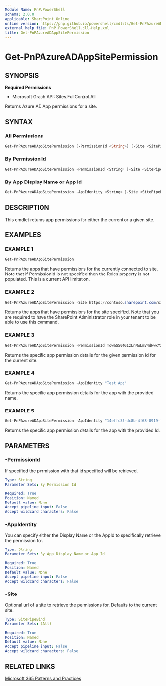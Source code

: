 ```yaml
---
Module Name: PnP.PowerShell
schema: 2.0.0
applicable: SharePoint Online
online version: https://pnp.github.io/powershell/cmdlets/Get-PnPAzureADAppSitePermission.html
external help file: PnP.PowerShell.dll-Help.xml
title: Get-PnPAzureADAppSitePermission
---
```

  
# Get-PnPAzureADAppSitePermission

## SYNOPSIS

**Required Permissions**

  * Microsoft Graph API: Sites.FullControl.All

Returns Azure AD App permissions for a site.

## SYNTAX

### All Permissions
```powershell
Get-PnPAzureADAppSitePermission [-PermissionId <String>] [-Site <SitePipeBind>]
```

### By Permission Id
```powershell
Get-PnPAzureADAppSitePermission -PermissionId <String> [-Site <SitePipeBind>]
```

### By App Display Name or App Id
```powershell
Get-PnPAzureADAppSitePermission -AppIdentity <String> [-Site <SitePipeBind>]
```

## DESCRIPTION

This cmdlet returns app permissions for either the current or a given site.

## EXAMPLES

### EXAMPLE 1
```powershell
Get-PnPAzureADAppSitePermission
```

Returns the apps that have permissions for the currently connected to site. Note that if PermissionId is not specified then the Roles property is not populated. This is a current API limitation.

### EXAMPLE 2
```powershell
Get-PnPAzureADAppSitePermission -Site https://contoso.sharepoint.com/sites/projects
```

Returns the apps that have permissions for the site specified. Note that you are required to have the SharePoint Administrator role in your tenant to be able to use this command.

### EXAMPLE 3
```powershell
Get-PnPAzureADAppSitePermission -PermissionId TowaS50fG1zLnNwLmV4dHwxYxNmI0OTI1
```

Returns the specific app permission details for the given permission id for the current site.

### EXAMPLE 4
```powershell
Get-PnPAzureADAppSitePermission -AppIdentity "Test App"
```

Returns the specific app permission details for the app with the provided name.

### EXAMPLE 5
```powershell
Get-PnPAzureADAppSitePermission -AppIdentity "14effc36-dc8b-4f68-8919-f6beb7d847b3"
```

Returns the specific app permission details for the app with the provided Id.

## PARAMETERS

### -PermissionId
If specified the permission with that id specified will be retrieved.

```yaml
Type: String
Parameter Sets: By Permission Id

Required: True
Position: Named
Default value: None
Accept pipeline input: False
Accept wildcard characters: False
```

### -AppIdentity
You can specify either the Display Name or the AppId to specifically retrieve the permission for.

```yaml
Type: String
Parameter Sets: By App Display Name or App Id

Required: True
Position: Named
Default value: None
Accept pipeline input: False
Accept wildcard characters: False
```

### -Site
Optional url of a site to retrieve the permissions for. Defaults to the current site.

```yaml
Type: SitePipeBind
Parameter Sets: (All)

Required: True
Position: Named
Default value: None
Accept pipeline input: False
Accept wildcard characters: False
```

## RELATED LINKS

[Microsoft 365 Patterns and Practices](https://aka.ms/m365pnp)
